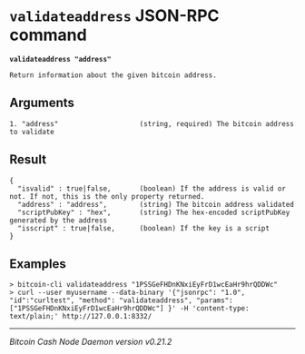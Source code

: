 `validateaddress` JSON-RPC command
==================================

**`validateaddress "address"`**

```
Return information about the given bitcoin address.
```

Arguments
---------

```
1. "address"                    (string, required) The bitcoin address to validate
```

Result
------

```
{
  "isvalid" : true|false,       (boolean) If the address is valid or not. If not, this is the only property returned.
  "address" : "address",        (string) The bitcoin address validated
  "scriptPubKey" : "hex",       (string) The hex-encoded scriptPubKey generated by the address
  "isscript" : true|false,      (boolean) If the key is a script
}
```

Examples
--------

```
> bitcoin-cli validateaddress "1PSSGeFHDnKNxiEyFrD1wcEaHr9hrQDDWc"
> curl --user myusername --data-binary '{"jsonrpc": "1.0", "id":"curltest", "method": "validateaddress", "params": ["1PSSGeFHDnKNxiEyFrD1wcEaHr9hrQDDWc"] }' -H 'content-type: text/plain;' http://127.0.0.1:8332/
```

***

*Bitcoin Cash Node Daemon version v0.21.2*
